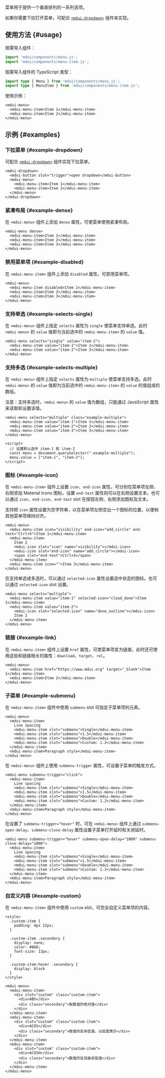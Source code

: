 菜单用于提供一个垂直排列的一系列选项。

如果你需要下拉打开菜单，可配合 [`<mdui-dropdown>`](/zh-cn/docs/2/components/dropdown) 组件来实现。

## 使用方法 {#usage}

按需导入组件：

```js
import 'mdui/components/menu.js';
import 'mdui/components/menu-item.js';
```

按需导入组件的 TypeScript 类型：

```ts
import type { Menu } from 'mdui/components/menu.js';
import type { MenuItem } from 'mdui/components/menu-item.js';
```

使用示例：

```html,example
<mdui-menu>
  <mdui-menu-item>Item 1</mdui-menu-item>
  <mdui-menu-item>Item 2</mdui-menu-item>
</mdui-menu>
```

## 示例 {#examples}

### 下拉菜单 {#example-dropdown}

可配合 [`<mdui-dropdown>`](/zh-cn/docs/2/components/dropdown) 组件实现下拉菜单。

```html,example,expandable
<mdui-dropdown>
  <mdui-button slot="trigger">open dropdown</mdui-button>
  <mdui-menu>
    <mdui-menu-item>Item 1</mdui-menu-item>
    <mdui-menu-item>Item 2</mdui-menu-item>
  </mdui-menu>
</mdui-dropdown>
```

### 紧凑布局 {#example-dense}

在 `<mdui-menu>` 组件上添加 `dense` 属性，可使菜单使用紧凑布局。

```html,example,expandable
<mdui-menu dense>
  <mdui-menu-item>Item 1</mdui-menu-item>
  <mdui-menu-item>Item 2</mdui-menu-item>
  <mdui-menu-item>Item 3</mdui-menu-item>
</mdui-menu>
```

### 禁用菜单项 {#example-disabled}

在 `<mdui-menu-item>` 组件上添加 `disabled` 属性，可禁用菜单项。

```html,example,expandable
<mdui-menu>
  <mdui-menu-item disabled>Item 1</mdui-menu-item>
  <mdui-menu-item>Item 2</mdui-menu-item>
  <mdui-menu-item>Item 3</mdui-menu-item>
</mdui-menu>
```

### 支持单选 {#example-selects-single}

在 `<mdui-menu>` 组件上指定 `selects` 属性为 `single` 使菜单支持单选。此时 `<mdui-menu>` 的 `value` 值即为当前选中的 `<mdui-menu-item>` 的 `value` 值。

```html,example,expandable
<mdui-menu selects="single" value="item-2">
  <mdui-menu-item value="item-1">Item 1</mdui-menu-item>
  <mdui-menu-item value="item-2">Item 2</mdui-menu-item>
</mdui-menu>
```

### 支持多选 {#example-selects-multiple}

在 `<mdui-menu>` 组件上指定 `selects` 属性为 `multiple` 使菜单支持多选。此时 `<mdui-menu>` 的 `value` 值即为当前选中的 `<mdui-menu-item>` 的 `value` 的值组成的数组。

注意：支持多选时，`<mdui-menu>` 的 `value` 值为数组，只能通过 JavaScript 属性来读取和设置该值。

```html,example,expandable
<mdui-menu selects="multiple" class="example-multiple">
  <mdui-menu-item value="item-1">Item 1</mdui-menu-item>
  <mdui-menu-item value="item-2">Item 2</mdui-menu-item>
  <mdui-menu-item value="item-3">Item 3</mdui-menu-item>
</mdui-menu>

<script>
  // 设置默认选中 item-1 和 item-2
  const menu = document.querySelector(".example-multiple");
  menu.value = ["item-1", "item-2"];
</script>
```

### 图标 {#example-icon}

在 `<mdui-menu-item>` 组件上设置 `icon`、`end-icon` 属性，可分别在菜单项左侧、右侧添加 Material Icons 图标，设置 `end-text` 属性则可以在右侧设置文本。也可以通过 `icon`、`end-icon`、`end-text` slot 在按钮左侧、右侧添加图标及文本。

支持把 `icon` 属性设置为空字符串，以在菜单项左侧空出一个图标的位置，以便和其他菜单项保持对齐。

```html,example,expandable
<mdui-menu>
  <mdui-menu-item icon="visibility" end-icon="add_circle" end-text="Ctrl+X">Item 1</mdui-menu-item>
  <mdui-menu-item>
    Item 2
    <mdui-icon slot="icon" name="visibility"></mdui-icon>
    <mdui-icon slot="end-icon" name="add_circle"></mdui-icon>
    <span slot="end-text">Ctrl+X</span>
  </mdui-menu-item>
  <mdui-menu-item icon="">Item 3</mdui-menu-item>
</mdui-menu>
```

在支持单选或多选时，可以通过 `selected-icon` 属性设置选中状态的图标。也可以通过 `selected-icon` slot 设置。

```html,example,expandable
<mdui-menu selects="multiple">
  <mdui-menu-item value="item-1" selected-icon="cloud_done">Item 1</mdui-menu-item>
  <mdui-menu-item value="item-2">
    <mdui-icon slot="selected-icon" name="done_outline"></mdui-icon>
    Item 2
  </mdui-menu-item>
</mdui-menu>
```

### 链接 {#example-link}

在 `<mdui-menu-item>` 组件上设置 `href` 属性，可使菜单项变为链接，此时还可使用这些和链接相关的属性：`download`、`target`、`rel`。

```html,example,expandable
<mdui-menu>
  <mdui-menu-item href="https://www.mdui.org" target="_blank">Item 1</mdui-menu-item>
  <mdui-menu-item>Item 2</mdui-menu-item>
</mdui-menu>
```

### 子菜单 {#example-submenu}

在 `<mdui-menu-item>` 组件中使用 `submenu` slot 可指定子菜单项的元素。

```html,example,expandable
<mdui-menu>
  <mdui-menu-item>
    Line spacing
    <mdui-menu-item slot="submenu">Single</mdui-menu-item>
    <mdui-menu-item slot="submenu">1.5</mdui-menu-item>
    <mdui-menu-item slot="submenu">Double</mdui-menu-item>
    <mdui-menu-item slot="submenu">Custom: 1.2</mdui-menu-item>
  </mdui-menu-item>
  <mdui-menu-item>Paragraph style</mdui-menu-item>
</mdui-menu>
```

在 `<mdui-menu>` 组件上使用 `submenu-trigger` 属性，可设置子菜单的触发方式。

```html,example,expandable
<mdui-menu submenu-trigger="click">
  <mdui-menu-item>
    Line spacing
    <mdui-menu-item slot="submenu">Single</mdui-menu-item>
    <mdui-menu-item slot="submenu">1.5</mdui-menu-item>
    <mdui-menu-item slot="submenu">Double</mdui-menu-item>
    <mdui-menu-item slot="submenu">Custom: 1.2</mdui-menu-item>
  </mdui-menu-item>
  <mdui-menu-item>Paragraph style</mdui-menu-item>
</mdui-menu>
```

在设置了 `submenu-trigger="hover"` 时，可在 `<mdui-menu>` 组件上通过 `submenu-open-delay`、`submenu-close-delay` 属性设置子菜单打开延时和关闭延时。

```html,example,expandable
<mdui-menu submenu-trigger="hover" submenu-open-delay="1000" submenu-close-delay="1000">
  <mdui-menu-item>
    Line spacing
    <mdui-menu-item slot="submenu">Single</mdui-menu-item>
    <mdui-menu-item slot="submenu">1.5</mdui-menu-item>
    <mdui-menu-item slot="submenu">Double</mdui-menu-item>
    <mdui-menu-item slot="submenu">Custom: 1.2</mdui-menu-item>
  </mdui-menu-item>
  <mdui-menu-item>Paragraph style</mdui-menu-item>
</mdui-menu>
```

### 自定义内容 {#example-custom}

在 `<mdui-menu-item>` 组件中使用 `custom` slot，可完全自定义菜单项的内容。

```html,example,expandable
<style>
  .custom-item {
    padding: 4px 12px;
  }

  .custom-item .secondary {
    display: none;
    color: #888;
    font-size: 13px;
  }

  .custom-item:hover .secondary {
    display: block
  }
</style>

<mdui-menu>
  <mdui-menu-item>
    <div slot="custom" class="custom-item">
      <div>ABS</div>
      <div class="secondary">取数值的绝对值</div>
    </div>
  </mdui-menu-item>
  <mdui-menu-item>
    <div slot="custom" class="custom-item">
      <div>ACOS</div>
      <div class="secondary">数值的反余弦值，以弧度表示</div>
    </div>
  </mdui-menu-item>
  <mdui-menu-item>
    <div slot="custom" class="custom-item">
      <div>ACOSH</div>
      <div class="secondary">数值的反双曲余弦值</div>
    </div>
  </mdui-menu-item>
</mdui-menu>
```
